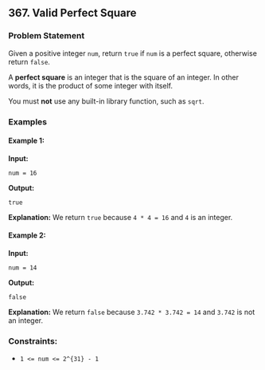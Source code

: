## 367. Valid Perfect Square

### Problem Statement
Given a positive integer `num`, return `true` if `num` is a perfect square, otherwise return `false`.

A **perfect square** is an integer that is the square of an integer. In other words, it is the product of some integer with itself.

You must **not** use any built-in library function, such as `sqrt`.

### Examples

#### Example 1:
**Input:**
```plaintext
num = 16
```
**Output:**
```plaintext
true
```
**Explanation:**
We return `true` because `4 * 4 = 16` and `4` is an integer.

#### Example 2:
**Input:**
```plaintext
num = 14
```
**Output:**
```plaintext
false
```
**Explanation:**
We return `false` because `3.742 * 3.742 = 14` and `3.742` is not an integer.

### Constraints:
- `1 <= num <= 2^{31} - 1`
